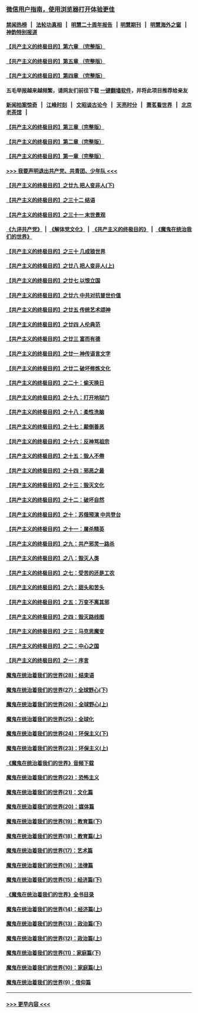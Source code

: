 ### [微信用户指南，使用浏览器打开体验更佳](https://github.com/gfw-breaker/banned-news1/blob/master/indexes/wechat-guide.md?t=0)
#### [禁闻热榜](热点新闻.md?t=0)  &nbsp;&nbsp;|&nbsp;&nbsp; [法轮功真相](https://github.com/gfw-breaker/truth/blob/master/README.md?t=0) &nbsp;&nbsp;|&nbsp;&nbsp; [明慧二十周年报告](https://github.com/gfw-breaker/mh-reports/blob/master/README.md?t=0) &nbsp;&nbsp;|&nbsp;&nbsp;[明慧期刊](https://github.com/gfw-breaker/mh-qikan) &nbsp;&nbsp;|&nbsp;&nbsp; [明慧海外之窗](https://github.com/gfw-breaker/mh-news/blob/master/README.md?t=0) &nbsp;&nbsp;|&nbsp;&nbsp; [神韵特别报道](https://github.com/gfw-breaker/mh-news/blob/master/shenyun.md?t=0)
#### [【共产主义的终极目的】第六章 （完整版）](../pages/nsc422/n11428913.md?t=02041811) 
#### [【共产主义的终极目的】第五章 （完整版）](../pages/nsc422/n11428912.md?t=02041811) 
#### [【共产主义的终极目的】第四章 （完整版）](../pages/nsc422/n11428907.md?t=02041811) 
#### 五毛举报越来越频繁，请网友们前往下载 [一键翻墙软件](https://github.com/gfw-breaker/ssr-accounts)，并将此项目推荐给亲友
#### [新闻拍案惊奇](https://github.com/gfw-breaker/banned-news1/blob/master/pages/link4.md) &nbsp;&nbsp;|&nbsp;&nbsp; [江峰时刻](https://github.com/gfw-breaker/banned-news1/blob/master/pages/link4.md) &nbsp;&nbsp;|&nbsp;&nbsp; [文昭谈古论今](https://github.com/gfw-breaker/banned-news1/blob/master/pages/link4.md) &nbsp;&nbsp;|&nbsp;&nbsp; [天亮时分](https://github.com/gfw-breaker/banned-news1/blob/master/pages/link4.md) &nbsp;&nbsp;|&nbsp;&nbsp; [萧茗看世界](https://github.com/gfw-breaker/banned-news1/blob/master/pages/link4.md) &nbsp;&nbsp;|&nbsp;&nbsp; [北京老茶馆](https://github.com/gfw-breaker/banned-news1/blob/master/pages/link4.md) &nbsp;&nbsp;|&nbsp;&nbsp; 
#### [【共产主义的终极目的】第三章（完整版）](../pages/nsc422/n11428848.md?t=02041811) 
#### [【共产主义的终极目的】第二章（完整版）](../pages/nsc422/n11428831.md?t=02041811) 
#### [【共产主义的终极目的】第一章（完整版）](../pages/nsc422/n11417651.md?t=02041811) 
#### [>>> 我要声明退出共产党、共青团、少年队 <<<](https://github.com/begood0513/goodnews/blob/master/quit/letter.md) 
#### [【共产主义的终极目的】之廿九 把人变非人(下)](../pages/nsc422/n11344140.md?t=02041811) 
#### [【共产主义的终极目的】之三十二 结语](../pages/nsc422/n11360535.md?t=02041811) 
#### [【共产主义的终极目的】之三十一 末世景观](../pages/nsc422/n11351129.md?t=02041811) 
#### [《九评共产党》](https://github.com/begood0513/9ping.md/blob/master/README.md) &nbsp;|&nbsp; [《解体党文化》](../../../../jtdwh.md/blob/master/README.md)  &nbsp;|&nbsp; [《共产主义的终极目的》](../../../../gczydzjmd.md/blob/master/README.md) &nbsp;|&nbsp; [《魔鬼在统治我们的世界》](../../../../mgztzwmdsj.md/blob/master/README.md) 
#### [【共产主义的终极目的】之三十 几成狼世界](../pages/nsc422/n11348280.md?t=02041811) 
#### [【共产主义的终极目的】之廿八 把人变非人(上)](../pages/nsc422/n11340492.md?t=02041811) 
#### [【共产主义的终极目的】之廿七 以恨立国](../pages/nsc422/n11336944.md?t=02041811) 
#### [【共产主义的终极目的】之廿六 中共对抗普世价值](../pages/nsc422/n11324785.md?t=02041811) 
#### [【共产主义的终极目的】之廿五 传统艺术颂神](../pages/nsc422/n11296396.md?t=02041811) 
#### [【共产主义的终极目的】之廿四 人伦典范](../pages/nsc422/n11296397.md?t=02041811) 
#### [【共产主义的终极目的】之廿三 富而有德](../pages/nsc422/n11283598.md?t=02041811) 
#### [【共产主义的终极目的】之廿一 神传语言文字](../pages/nsc422/n11263265.md?t=02041811) 
#### [【共产主义的终极目的】之廿二 破坏修炼文化](../pages/nsc422/n11245728.md?t=02041811) 
#### [【共产主义的终极目的】之二十：偷天换日](../pages/nsc422/n11238846.md?t=02041811) 
#### [【共产主义的终极目的】之十九：打开地狱门](../pages/nsc422/n11206376.md?t=02041811) 
#### [【共产主义的终极目的】之十八：柔性洗脑](../pages/nsc422/n11199994.md?t=02041811) 
#### [【共产主义的终极目的】之十七：颠倒善恶](../pages/nsc422/n11179782.md?t=02041811) 
#### [【共产主义的终极目的】之十六：反神骂祖宗](../pages/nsc422/n11166798.md?t=02041811) 
#### [【共产主义的终极目的】之十五：毁人不倦](../pages/nsc422/n11166792.md?t=02041811) 
#### [【共产主义的终极目的】之十四：邪恶之最](../pages/nsc422/n11150249.md?t=02041811) 
#### [【共产主义的终极目的】之十三：毁灭文化](../pages/nsc422/n11135227.md?t=02041811) 
#### [【共产主义的终极目的】之十二：破坏自然](../pages/nsc422/n11135214.md?t=02041811) 
#### [【共产主义的终极目的】之十：苏俄预演 中共登台](../pages/nsc422/n11118424.md?t=02041811) 
#### [【共产主义的终极目的】之十一：屠杀精英](../pages/nsc422/n11118442.md?t=02041811) 
#### [【共产主义的终极目的】之九：共产邪灵一路杀](../pages/nsc422/n11114139.md?t=02041811) 
#### [【共产主义的终极目的】之八：毁灭人类](../pages/nsc422/n11108503.md?t=02041811) 
#### [【共产主义的终极目的】之七：受苦的还是工农](../pages/nsc422/n11101809.md?t=02041811) 
#### [【共产主义的终极目的】之六：甜头和苦头](../pages/nsc422/n11096971.md?t=02041811) 
#### [【共产主义的终极目的】之五：万变不离其邪](../pages/nsc422/n11091285.md?t=02041811) 
#### [【共产主义的终极目的】之四：毁灭路线图](../pages/nsc422/n11086284.md?t=02041811) 
#### [【共产主义的终极目的】之三：马克思魔变](../pages/nsc422/n11061941.md?t=02041811) 
#### [【共产主义的终极目的】之二：中心之国](../pages/nsc422/n11047728.md?t=02041811) 
#### [【共产主义的终极目的】之一：序言](../pages/nsc422/n11086077.md?t=02041811) 
#### [魔鬼在统治着我们的世界(28)：结束语](../pages/nsc422/n10936246.md?t=02041811) 
#### [魔鬼在统治着我们的世界(27)：全球野心(下)](../pages/nsc422/n10928319.md?t=02041811) 
#### [魔鬼在统治着我们的世界(26)：全球野心(上)](../pages/nsc422/n10900318.md?t=02041811) 
#### [魔鬼在统治着我们的世界(25)：全球化](../pages/nsc422/n10788205.md?t=02041811) 
#### [魔鬼在统治着我们的世界(24)：环保主义(下)](../pages/nsc422/n10695307.md?t=02041811) 
#### [魔鬼在统治着我们的世界(23)：环保主义(上)](../pages/nsc422/n10688613.md?t=02041811) 
#### [《魔鬼在统治着我们的世界》音频下载](../pages/nsc422/n10635553.md?t=02041811) 
#### [魔鬼在统治着我们的世界(22)：恐怖主义](../pages/nsc422/n10614727.md?t=02041811) 
#### [魔鬼在统治着我们的世界(21)：文化篇](../pages/nsc422/n10597706.md?t=02041811) 
#### [魔鬼在统治着我们的世界(20)：媒体篇](../pages/nsc422/n10586579.md?t=02041811) 
#### [魔鬼在统治着我们的世界(19)：教育篇(下)](../pages/nsc422/n10564808.md?t=02041811) 
#### [魔鬼在统治着我们的世界(18)：教育篇(上)](../pages/nsc422/n10526970.md?t=02041811) 
#### [魔鬼在统治着我们的世界(17)：艺术篇](../pages/nsc422/n10499093.md?t=02041811) 
#### [魔鬼在统治着我们的世界(16)：法律篇](../pages/nsc422/n10485969.md?t=02041811) 
#### [魔鬼在统治着我们的世界(15)：经济篇(下)](../pages/nsc422/n10469975.md?t=02041811) 
#### [《魔鬼在统治着我们的世界》全书目录](../pages/nsc422/n10464261.md?t=02041811) 
#### [魔鬼在统治着我们的世界(14)：经济篇(上)](../pages/nsc422/n10457370.md?t=02041811) 
#### [魔鬼在统治着我们的世界(13)：政治篇(下)](../pages/nsc422/n10448270.md?t=02041811) 
#### [魔鬼在统治着我们的世界(12)：政治篇(上)](../pages/nsc422/n10444576.md?t=02041811) 
#### [魔鬼在统治着我们的世界(11)：家庭篇(下)](../pages/nsc422/n10440961.md?t=02041811) 
#### [魔鬼在统治着我们的世界(10)：家庭篇(上)](../pages/nsc422/n10435448.md?t=02041811) 
#### [魔鬼在统治着我们的世界(9)：信仰篇](../pages/nsc422/n10432159.md?t=02041811) 

----
#### [ >>> 更早内容 <<< ](../indexes/nsc422-earlier.md)

